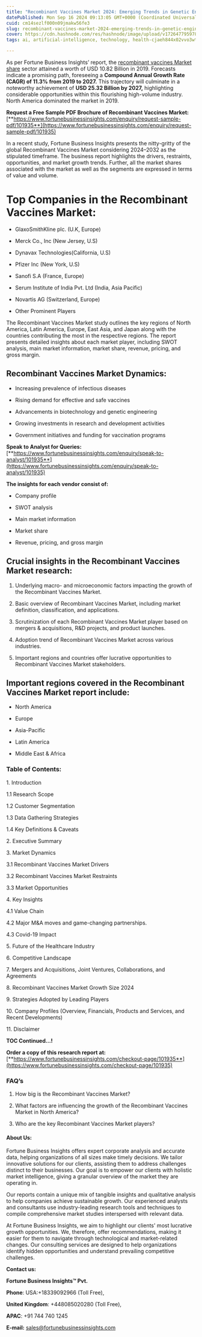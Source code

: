 ```yaml
---
title: "Recombinant Vaccines Market 2024: Emerging Trends in Genetic Engineering and Immunization"
datePublished: Mon Sep 16 2024 09:13:05 GMT+0000 (Coordinated Universal Time)
cuid: cm14sezlf000n09jmakw56fe3
slug: recombinant-vaccines-market-2024-emerging-trends-in-genetic-engineering-and-immunization
cover: https://cdn.hashnode.com/res/hashnode/image/upload/v1726477959782/ef960b68-c55c-41fb-be23-5429791cccc1.png
tags: ai, artificial-intelligence, technology, health-cjaeh844x02vvo3wtj5r2s75q, healthcare

---
```


As per Fortune Business Insights’ report, the [recombinant vaccines Market share](https://www.fortunebusinessinsights.com/industry-reports/recombinant-vaccines-market-101935) sector attained a worth of USD 10.82 Billion in 2019. Forecasts indicate a promising path, foreseeing a **Compound Annual Growth Rate (CAGR) of 11.3% from 2019 to 2027.** This trajectory will culminate in a noteworthy achievement of **USD 25.32 Billion by 2027,** highlighting considerable opportunities within this flourishing high-volume industry. North America dominated the market in 2019.

**Request a Free Sample PDF Brochure of Recombinant Vaccines Market:** [**https://www.fortunebusinessinsights.com/enquiry/request-sample-pdf/101935**](https://www.fortunebusinessinsights.com/enquiry/request-sample-pdf/101935)

In a recent study, Fortune Business Insights presents the nitty-gritty of the global Recombinant Vaccines Market considering 2024–2032 as the stipulated timeframe. The business report highlights the drivers, restraints, opportunities, and market growth trends. Further, all the market shares associated with the market as well as the segments are expressed in terms of value and volume.

# **Top Companies in the Recombinant Vaccines Market:**

* GlaxoSmithKline plc. (U.K, Europe)
    
* Merck Co., Inc (New Jersey, U.S)
    
* Dynavax Technologies(California, U.S)
    
* Pfizer Inc (New York, U.S)
    
* Sanofi S.A (France, Europe)
    
* Serum Institute of India Pvt. Ltd (India, Asia Pacific)
    
* Novartis AG (Switzerland, Europe)
    
* Other Prominent Players
    

The Recombinant Vaccines Market study outlines the key regions of North America, Latin America, Europe, East Asia, and Japan along with the countries contributing the most in the respective regions. The report presents detailed insights about each market player, including SWOT analysis, main market information, market share, revenue, pricing, and gross margin.

## Recombinant Vaccines Market **Dynamics**:

* Increasing prevalence of infectious diseases
    
* Rising demand for effective and safe vaccines
    
* Advancements in biotechnology and genetic engineering
    
* Growing investments in research and development activities
    
* Government initiatives and funding for vaccination programs
    

**Speak to Analyst for Queries:** [**https://www.fortunebusinessinsights.com/enquiry/speak-to-analyst/101935**](https://www.fortunebusinessinsights.com/enquiry/speak-to-analyst/101935)

**The insights for each vendor consist of:**

* Company profile
    
* SWOT analysis
    
* Main market information
    
* Market share
    
* Revenue, pricing, and gross margin
    

## **Crucial insights in the Recombinant Vaccines Market research:**

1. Underlying macro- and microeconomic factors impacting the growth of the Recombinant Vaccines Market.
    
2. Basic overview of Recombinant Vaccines Market, including market definition, classification, and applications.
    
3. Scrutinization of each Recombinant Vaccines Market player based on mergers & acquisitions, R&D projects, and product launches.
    
4. Adoption trend of Recombinant Vaccines Market across various industries.
    
5. Important regions and countries offer lucrative opportunities to Recombinant Vaccines Market stakeholders.
    

## **Important regions covered in the Recombinant Vaccines Market report include:**

* North America
    
* Europe
    
* Asia-Pacific
    
* Latin America
    
* Middle East & Africa
    

### **Table of Contents:**

1\. Introduction

1.1 Research Scope

1.2 Customer Segmentation

1.3 Data Gathering Strategies

1.4 Key Definitions & Caveats

2\. Executive Summary

3\. Market Dynamics

3.1 Recombinant Vaccines Market Drivers

3.2 Recombinant Vaccines Market Restraints

3.3 Market Opportunities

4\. Key Insights

4.1 Value Chain

4.2 Major M&A moves and game-changing partnerships.

4.3 Covid-19 Impact

5\. Future of the Healthcare Industry

6\. Competitive Landscape

7\. Mergers and Acquisitions, Joint Ventures, Collaborations, and Agreements

8\. Recombinant Vaccines Market Growth Size 2024

9\. Strategies Adopted by Leading Players

10\. Company Profiles (Overview, Financials, Products and Services, and Recent Developments)

11\. Disclaimer

**TOC Continued…!**

**Order a copy of this research report at:** [**https://www.fortunebusinessinsights.com/checkout-page/101935**](https://www.fortunebusinessinsights.com/checkout-page/101935)

### **FAQ’s**

1. How big is the Recombinant Vaccines Market?
    
2. What factors are influencing the growth of the Recombinant Vaccines Market in North America?
    
3. Who are the key Recombinant Vaccines Market players?
    

#### **About Us:**

Fortune Business Insights offers expert corporate analysis and accurate data, helping organizations of all sizes make timely decisions. We tailor innovative solutions for our clients, assisting them to address challenges distinct to their businesses. Our goal is to empower our clients with holistic market intelligence, giving a granular overview of the market they are operating in.

Our reports contain a unique mix of tangible insights and qualitative analysis to help companies achieve sustainable growth. Our experienced analysts and consultants use industry-leading research tools and techniques to compile comprehensive market studies interspersed with relevant data.

At Fortune Business Insights, we aim to highlight our clients' most lucrative growth opportunities. We, therefore, offer recommendations, making it easier for them to navigate through technological and market-related changes. Our consulting services are designed to help organizations identify hidden opportunities and understand prevailing competitive challenges.

**Contact us:**

**Fortune Business Insights™ Pvt.**

**Phone**: USA:+18339092966 (Toll Free),

**United Kingdom**: +448085020280 (Toll Free),

**APAC**: +91 744 740 1245

**E-mail:** [sales@fortunebusinessinsights.com](mailto:sales@fortunebusinessinsights.com)